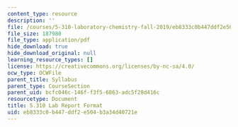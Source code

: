 ```yaml
---
content_type: resource
description: ''
file: /courses/5-310-laboratory-chemistry-fall-2019/eb8333c0b447ddf2e504b3a34d40721e_MIT5_310F19_report.pdf
file_size: 187980
file_type: application/pdf
hide_download: true
hide_download_original: null
learning_resource_types: []
license: https://creativecommons.org/licenses/by-nc-sa/4.0/
ocw_type: OCWFile
parent_title: Syllabus
parent_type: CourseSection
parent_uid: bcfc046c-146f-f3f5-6863-adc5f28d416c
resourcetype: Document
title: 5.310 Lab Report Format
uid: eb8333c0-b447-ddf2-e504-b3a34d40721e
---
```


